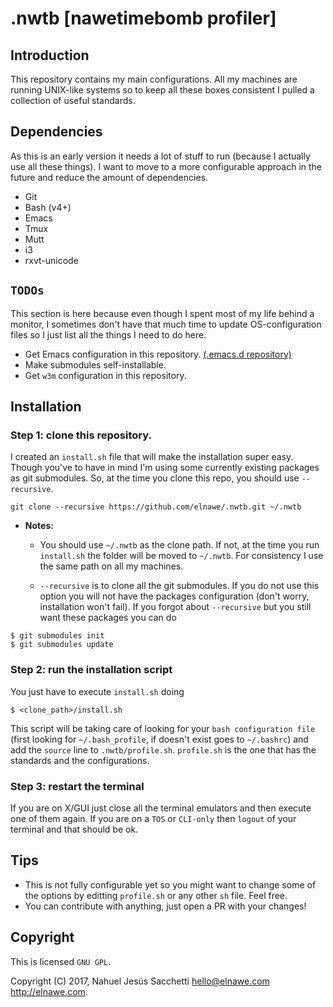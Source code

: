 # .nwtb [nawetimebomb profiler]

## Introduction

This repository contains my main configurations. All my machines are running UNIX-like
systems so to keep all these boxes consistent I pulled a collection of
useful standards.

## Dependencies

As this is an early version it needs a lot of stuff to run (because I actually
use all these things). I want to move to a more configurable approach in the
future and reduce the amount of dependencies.

- Git
- Bash (v4+)
- Emacs
- Tmux
- Mutt
- i3
- rxvt-unicode

## `TODOs`

This section is here because even though I spent most of my life behind a
monitor, I sometimes don't have that much time to update OS-configuration files
so I just list all the things I need to do here.

- Get Emacs configuration in this repository.
  [(.emacs.d repository)](https://github.com/elnawe/.emacs.d "Go to Emacs configuration repository: /elnawe/.emacs.d")
- Make submodules self-installable.
- Get `w3m` configuration in this repository.

## Installation

### Step 1: clone this repository.

I created an `install.sh` file that will make the installation super easy.
Though you've to have in mind I'm using some currently existing packages as git
submodules. So, at the time you clone this repo, you should use `--recursive`.

```
git clone --recursive https://github.com/elnawe/.nwtb.git ~/.nwtb
```

- **Notes:**

    - You should use `~/.nwtb` as the clone path. If not, at the time you run
`install.sh` the folder will be moved to `~/.nwtb`. For consistency I use the
same path on all my machines.

    - `--recursive` is to clone all the git submodules. If you do not use
this option you will not have the packages configuration (don't worry,
installation won't fail). If you forgot about `--recursive` but you still want
these packages you can do

```
$ git submodules init
$ git submodules update
```

### Step 2: run the installation script

You just have to execute `install.sh` doing

```
$ <clone_path>/install.sh
```

This script will be taking care of looking for your `bash configuration file`
(first looking for `~/.bash_profile`, if doesn't exist goes to `~/.bashrc`) and
add the `source` line to `.nwtb/profile.sh`. `profile.sh` is the one that has
the standards and the configurations.

### Step 3: restart the terminal

If you are on X/GUI just close all the terminal emulators and then execute one
of them again. If you are on a `TOS` or `CLI-only` then `logout` of your
terminal and that should be ok.

## Tips

- This is not fully configurable yet so you might want to change some of the
options by editting `profile.sh` or any other `sh` file. Feel free.
- You can contribute with anything, just open a PR with your changes!

## Copyright

This is licensed `GNU GPL`.

Copyright (C) 2017, Nahuel Jesús Sacchetti hello@elnawe.com http://elnawe.com.
